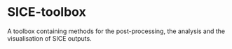 # SICE-toolbox
A toolbox containing methods for the post-processing, the analysis and the visualisation of SICE outputs.
